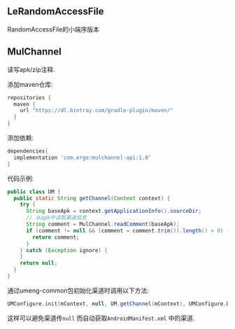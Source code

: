 ## LeRandomAccessFile

RandomAccessFile的小端序版本

## MulChannel

读写apk/zip注释.

添加maven仓库:

```groovy
repositories {
  maven {
    url "https://dl.bintray.com/gradle-plugin/maven/"
  }
}
```

添加依赖:

```groovy
dependencies{
  implementation 'com.erge:mulchannel-api:1.0'
}
```

代码示例:

```java
public class UM {
  public static String getChannel(Context context) {
    try {
      String baseApk = context.getApplicationInfo().sourceDir;
      // 从apk中读取渠道信息
      String comment = MulChannel.readComment(baseApk);
      if (comment != null && (comment = comment.trim()).length() > 0) {
        return comment;
      }
    } catch (Exception ignore) {
    }
    return null;
  }
}
```

通过umeng-common包初始化渠道时调用以下方法:

```java
UMConfigure.init(mContext, null, UM.getChannel(mContext), UMConfigure.DEVICE_TYPE_PHONE, null);
```

这样可以避免渠道传`null` 而自动获取`AndroidManifest.xml` 中的渠道.